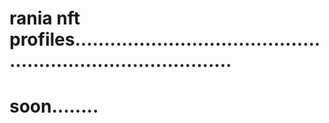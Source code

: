 # rania nft profiles................................................................................
# soon........
